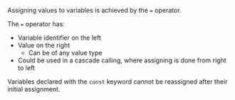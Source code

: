 Assigning values to variables is achieved by the `=` operator.

The `=` operator has:
  - Variable identifier on the left
  - Value on the right
    - Can be of any value type
  - Could be used in a cascade calling, where assigning is done from right to left

Variables declared with the `const` keyword cannot be reassigned after their initial assignment.